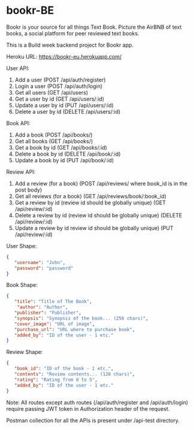 # bookr-BE

Bookr is your source for all things Text Book. Picture the AirBNB of text books, a social platform for peer reviewed text books.

This is a Build week backend project for Bookr app.

Heroku URL:
https://bookr-eu.herokuapp.com/

User API:

1. Add a user (POST /api/auth/register)
2. Login a user (POST /api/auth/login)
3. Get all users (GET /api/users)
4. Get a user by id (GET /api/users/:id)
5. Update a user by id (PUT /api/users/:id)
6. Delete a user by id (DELETE /api/users/:id)

Book API:

1. Add a book (POST /api/books/)
2. Get all books (GET /api/books/)
3. Get a book by id (GET /api/books/:id)
4. Delete a book by id (DELETE /api/book/:id)
5. Update a book by id (PUT /api/book/:id)

Review API:

1. Add a review (for a book) (POST /api/reviews/  where  book_id  is in the post body)
2. Get all reviews (for a book) (GET /api/reviews/book/:book_id)
3. Get a review by id (review id should be globally unique) (GET /api/review/:id)
4. Delete a review by id (review id should be globally unique) (DELETE /api/review/:id)
5. Update a review by id review id should be globally unique) (PUT /api/review/:id)


User Shape:
```json
{
   "username": "John",
   "password": "password"
}
```

Book Shape:
```json
{
   "title": "Title of The Book",
	"author": "Author",
   "publisher": "Publisher",
   "synopsis": "Synopsis of the book... (256 chars)",
   "cover_image": "URL of image",
   "purchase_url": "URL where to purchase book",
   "added_by": "ID of the user - 1 etc."
}
```

Review Shape:
```json
{
   "book_id": "ID of the book - 1 etc.",
   "contents": "Review contents... (128 chars)",
   "rating": "Rating from 0 to 5",
   "added_by": "ID of the user - 1 etc."
}
```

Note: All routes except auth routes (/api/auth/register and /api/auth/login) require passing JWT token in Authorization header of the request.

Postman collection for all the APIs is present under /api-test directory.